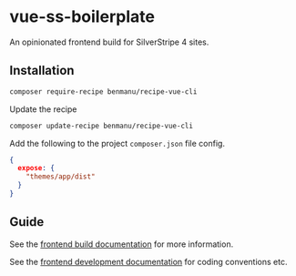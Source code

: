 # vue-ss-boilerplate

An opinionated frontend build for SilverStripe 4 sites.

## Installation

```bash
composer require-recipe benmanu/recipe-vue-cli
```

Update the recipe

```bash
composer update-recipe benmanu/recipe-vue-cli
```

Add the following to the project `composer.json` file config.

```json
{
  expose: {
    "themes/app/dist"
  }
}
```

## Guide

See the [frontend build documentation](./docs/en/frontend-build.md) for more information.

See the [frontend development documentation](./docs/en/frontend-development) for coding conventions etc.
